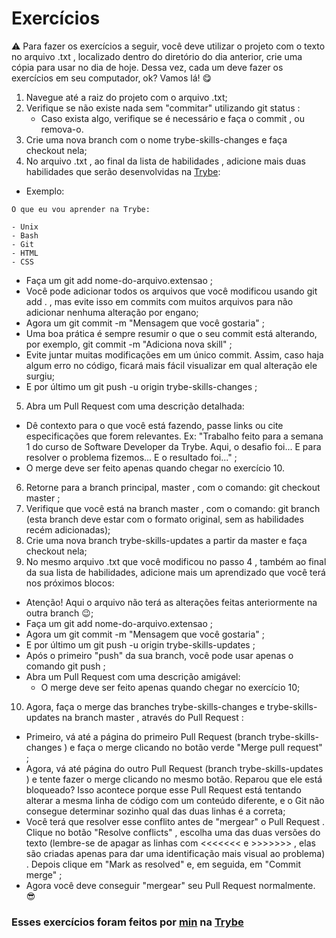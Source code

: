 # Exercícios

⚠️ Para fazer os exercícios a seguir, você deve utilizar o projeto com o texto no arquivo .txt , localizado dentro do diretório do dia anterior, crie uma cópia para usar no dia de hoje.
Dessa vez, cada um deve fazer os exercícios em seu computador, ok? Vamos lá! 😋
1. Navegue até a raiz do projeto com o arquivo .txt;
2. Verifique se não existe nada sem "commitar" utilizando git status :
    * Caso exista algo, verifique se é necessário e faça o commit , ou remova-o.
3. Crie uma nova branch com o nome trybe-skills-changes e faça checkout nela;
4. No arquivo .txt , ao final da lista de habilidades , adicione mais duas habilidades que serão desenvolvidas na [Trybe](https://www.betrybe.com/):

* Exemplo:

```
O que eu vou aprender na Trybe:

- Unix
- Bash
- Git
- HTML
- CSS
```

* Faça um git add nome-do-arquivo.extensao ;
* Você pode adicionar todos os arquivos que você modificou usando git add . , mas evite isso em commits com muitos arquivos para não adicionar nenhuma alteração por engano;
* Agora um git commit -m "Mensagem que você gostaria" ;
* Uma boa prática é sempre resumir o que o seu commit está alterando, por exemplo, git commit -m "Adiciona nova skill" ;
* Evite juntar muitas modificações em um único commit. Assim, caso haja algum erro no código, ficará mais fácil visualizar em qual alteração ele surgiu;
* E por último um git push -u origin trybe-skills-changes ;

5. Abra um Pull Request com uma descrição detalhada:
* Dê contexto para o que você está fazendo, passe links ou cite especificações que forem relevantes. Ex: "Trabalho feito para a semana 1 do curso de Software Developer da Trybe. Aqui, o desafio foi... E para resolver o problema fizemos... E o resultado foi..." ;
* O merge deve ser feito apenas quando chegar no exercício 10.
6. Retorne para a branch principal, master , com o comando: git checkout master ;
7. Verifique que você está na branch master , com o comando: git branch (esta branch deve estar com o formato original, sem as habilidades recém adicionadas);
8. Crie uma nova branch trybe-skills-updates a partir da master e faça checkout nela;
9. No mesmo arquivo .txt que você modificou no passo 4 , também ao final da sua lista de habilidades, adicione mais um aprendizado que você terá nos próximos blocos:
* Atenção! Aqui o arquivo não terá as alterações feitas anteriormente na outra branch 😉;
* Faça um git add nome-do-arquivo.extensao ;
* Agora um git commit -m "Mensagem que você gostaria" ;
* E por último um git push -u origin trybe-skills-updates ;
* Após o primeiro "push" da sua branch, você pode usar apenas o comando git push ;
* Abra um Pull Request com uma descrição amigável:
  * O merge deve ser feito apenas quando chegar no exercício 10;
10. Agora, faça o merge das branches trybe-skills-changes e trybe-skills-updates na branch master , através do Pull Request :
* Primeiro, vá até a página do primeiro Pull Request (branch trybe-skills-changes ) e faça o merge clicando no botão verde "Merge pull request" ;
* Agora, vá até página do outro Pull Request (branch trybe-skills-updates ) e tente fazer o merge clicando no mesmo botão. Reparou que ele está bloqueado? Isso acontece porque esse Pull Request está tentando alterar a mesma linha de código com um conteúdo diferente, e o Git não consegue determinar sozinho qual das duas linhas é a correta;
* Você terá que resolver esse conflito antes de "mergear" o Pull Request . Clique no botão "Resolve conflicts" , escolha uma das duas versões do texto (lembre-se de apagar as linhas com <<<<<<< e >>>>>>> , elas são criadas apenas para dar uma identificação mais visual ao problema) . Depois clique em "Mark as resolved" e, em seguida, em "Commit merge" ;
* Agora você deve conseguir "mergear" seu Pull Request normalmente. 😎

### Esses exercícios foram feitos por [min](https://www.linkedin.com/in/jonathanrei5/) na [Trybe](https://www.betrybe.com/)

